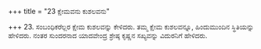 +++
title = "23 ಕ್ಷೇಮವನು ಕುಶಲವನು"

+++
23. ಸಂಬಂಧಿಕರೆಲ್ಲರ ಕ್ಷೇಮ ಕುಶಲವನ್ನು ಕೇಳಿದರು. ತಮ್ಮ ಕ್ಷೇಮ ಕುಶಲವನ್ನೂ, ಹಿಂದುಮುಂದಿನ ಸ್ಥಿತಿಯನ್ನು ಹೇಳಿದರು. ನಂತರ ಸುಂದರನಾದ ಯಾದವೇಂದ್ರ ಶ್ರೇಷ್ಠ ಕೃಷ್ಣನ ಸಖ್ಯವನ್ನು ವಿದುರನಿಗೆ ಹೇಳಿದರು.